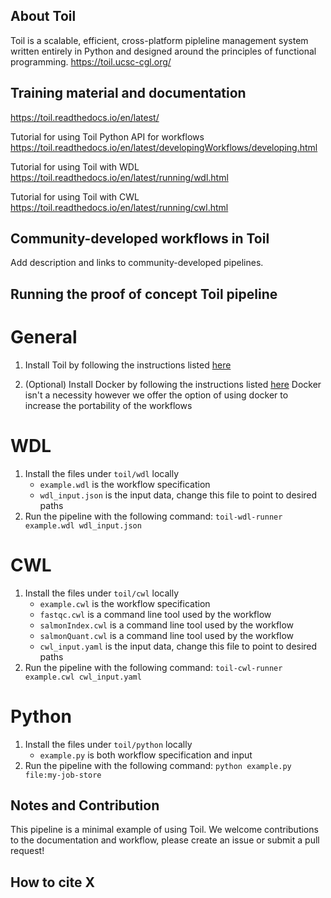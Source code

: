 ## About Toil
Toil is a scalable, efficient, cross-platform pipleline management system written entirely in Python and designed around the principles of functional programming.
https://toil.ucsc-cgl.org/

## Training material and documentation
https://toil.readthedocs.io/en/latest/

Tutorial for using Toil Python API for workflows 
https://toil.readthedocs.io/en/latest/developingWorkflows/developing.html

Tutorial for using Toil with WDL
https://toil.readthedocs.io/en/latest/running/wdl.html

Tutorial for using Toil with CWL
https://toil.readthedocs.io/en/latest/running/cwl.html

## Community-developed workflows in Toil
Add description and links to community-developed pipelines.

## Running the proof of concept Toil pipeline

# General

1. Install Toil by following the instructions listed [here](https://toil.readthedocs.io/en/latest/gettingStarted/install.html)

2. (Optional) Install Docker by following the instructions listed [here](https://docs.docker.com/get-docker/)
Docker isn't a necessity however we offer the option of using docker to increase the portability of the workflows

# WDL

1. Install the files under `toil/wdl` locally
    - `example.wdl` is the workflow specification 
    - `wdl_input.json` is the input data, change this file to point to desired paths
2. Run the pipeline with the following command:
    `toil-wdl-runner example.wdl wdl_input.json`

# CWL

1. Install the files under `toil/cwl` locally
    - `example.cwl` is the workflow specification
    - `fastqc.cwl` is a command line tool used by the workflow
    - `salmonIndex.cwl` is a command line tool used by the workflow
    - `salmonQuant.cwl` is a command line tool used by the workflow
    - `cwl_input.yaml` is the input data, change this file to point to desired paths
2. Run the pipeline with the following command:
    `toil-cwl-runner example.cwl cwl_input.yaml`

# Python

1. Install the files under `toil/python` locally
    - `example.py` is both workflow specification and input
2. Run the pipeline with the following command:
    `python example.py file:my-job-store`


## Notes and Contribution
This pipeline is a minimal example of using Toil. We welcome contributions to the documentation and workflow, please create an issue or submit a pull request!

## How to cite X

